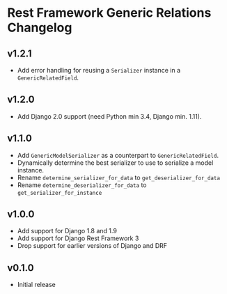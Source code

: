 # Rest Framework Generic Relations Changelog

## v1.2.1
* Add error handling for reusing a `Serializer` instance in a `GenericRelatedField`.

## v1.2.0

* Add Django 2.0 support (need Python min 3.4, Django min. 1.11).

## v1.1.0

* Add `GenericModelSerializer` as a counterpart to `GenericRelatedField`.
* Dynamically determine the best serializer to use to serialize a model instance.
* Rename `determine_serializer_for_data` to `get_deserializer_for_data`
* Rename `determine_deserializer_for_data` to `get_serializer_for_instance`

## v1.0.0

* Add support for Django 1.8 and 1.9
* Add support for Django Rest Framework 3
* Drop support for earlier versions of Django and DRF

## v0.1.0

* Initial release
